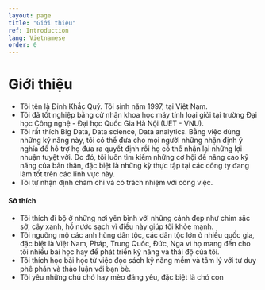 ```yaml
---
layout: page
title: "Giới thiệu"
ref: Introduction
lang: Vietnamese
order: 0
---
```

# Giới thiệu
* Tôi tên là Đinh Khắc Quý. Tôi sinh năm 1997, tại Việt Nam.
* Tôi đã tốt nghiệp bằng cử nhân khoa học máy tính loại giỏi tại trường Đại học Công nghệ - Đại học Quốc Gia Hà Nội (UET - VNU).
* Tôi rất thích Big Data, Data science, Data analytics. Bằng việc dùng những kỹ năng này, tôi có thể  đưa cho mọi người những nhận định ý nghĩa để hỗ trợ họ đưa ra quyết định rồi họ có thể nhận lại những lợi nhuận tuyệt vời. Do đó, tôi luôn tìm kiếm những cơ hội để nâng cao kỹ năng của bản thân, đặc biệt là những kỳ thực tập tại các công ty đang làm tốt trên các lĩnh vực này.
* Tôi tự nhận định chăm chỉ và có trách nhiệm với công việc.
    
#### Sở thích
* Tôi thích đi bộ ở những nơi yên bình với những cảnh đẹp như chim sặc sỡ, cây xanh, hồ nước sạch vì điều này giúp tôi khỏe mạnh.
* Tôi ngưỡng mộ các anh hùng dân tộc, các dân tộc lớn ở nhiều quốc gia, đặc biệt là Việt Nam, Pháp, Trung Quốc, Đức, Nga vì họ mang đến cho tôi nhiều bài học hay để phát triển kỹ năng và thái độ của tôi.
* Tôi thích học bài học từ việc đọc sách kỹ năng mềm và tâm lý với tư duy phê phán và thảo luận với bạn bè.
* Tôi yêu những chú chó hay mèo đáng yêu, đặc biệt là chó con

